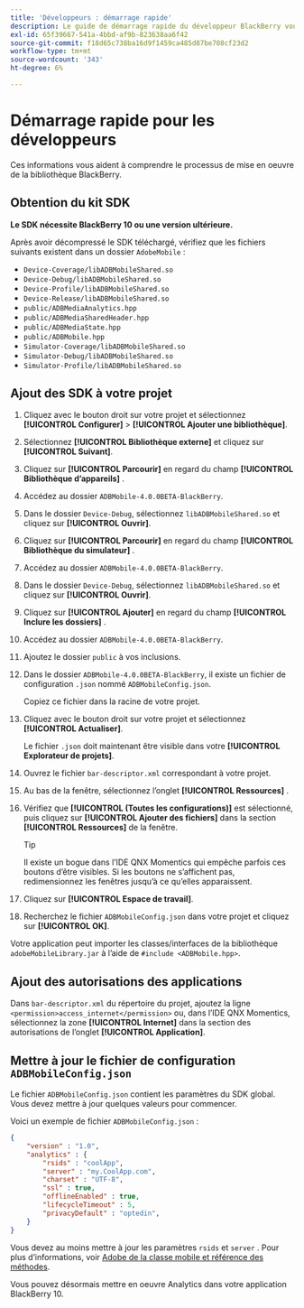 ```yaml
---
title: 'Développeurs : démarrage rapide'
description: Le guide de démarrage rapide du développeur BlackBerry vous aide à comprendre le processus de mise en oeuvre de la bibliothèque BlackBerry pour Adobe Mobile Services.
exl-id: 65f39667-541a-4bbd-af9b-823638aa6f42
source-git-commit: f18d65c738ba16d9f1459ca485d87be708cf23d2
workflow-type: tm+mt
source-wordcount: '343'
ht-degree: 6%

---
```


# Démarrage rapide pour les développeurs

Ces informations vous aident à comprendre le processus de mise en oeuvre de la bibliothèque BlackBerry.

## Obtention du kit SDK 

**Le SDK nécessite BlackBerry 10 ou une version ultérieure.**

Après avoir décompressé le SDK téléchargé, vérifiez que les fichiers suivants existent dans un dossier `AdobeMobile` :

* `Device-Coverage/libADBMobileShared.so`
* `Device-Debug/libADBMobileShared.so`
* `Device-Profile/libADBMobileShared.so`
* `Device-Release/libADBMobileShared.so`
* `public/ADBMediaAnalytics.hpp`
* `public/ADBMediaSharedHeader.hpp`
* `public/ADBMediaState.hpp`
* `public/ADBMobile.hpp`
* `Simulator-Coverage/libADBMobileShared.so`
* `Simulator-Debug/libADBMobileShared.so`
* `Simulator-Profile/libADBMobileShared.so`

## Ajout des SDK à votre projet

1. Cliquez avec le bouton droit sur votre projet et sélectionnez **[!UICONTROL Configurer]** > **[!UICONTROL Ajouter une bibliothèque]**.
1. Sélectionnez **[!UICONTROL Bibliothèque externe]** et cliquez sur **[!UICONTROL Suivant]**.
1. Cliquez sur **[!UICONTROL Parcourir]** en regard du champ **[!UICONTROL Bibliothèque d’appareils]** .
1. Accédez au dossier `ADBMobile-4.0.0BETA-BlackBerry`. 
1. Dans le dossier `Device-Debug`, sélectionnez `libADBMobileShared.so` et cliquez sur **[!UICONTROL Ouvrir]**.
1. Cliquez sur **[!UICONTROL Parcourir]** en regard du champ **[!UICONTROL Bibliothèque du simulateur]** .
1. Accédez au dossier `ADBMobile-4.0.0BETA-BlackBerry`. 
1. Dans le dossier `Device-Debug`, sélectionnez `libADBMobileShared.so` et cliquez sur **[!UICONTROL Ouvrir]**.
1. Cliquez sur **[!UICONTROL Ajouter]** en regard du champ **[!UICONTROL Inclure les dossiers]** .
1. Accédez au dossier `ADBMobile-4.0.0BETA-BlackBerry`. 
1. Ajoutez le dossier `public` à vos inclusions.
1. Dans le dossier `ADBMobile-4.0.0BETA-BlackBerry`, il existe un fichier de configuration `.json` nommé `ADBMobileConfig.json`.

   Copiez ce fichier dans la racine de votre projet.
1. Cliquez avec le bouton droit sur votre projet et sélectionnez **[!UICONTROL Actualiser]**.

   Le fichier `.json` doit maintenant être visible dans votre **[!UICONTROL Explorateur de projets]**.
1. Ouvrez le fichier `bar-descriptor.xml` correspondant à votre projet.
1. Au bas de la fenêtre, sélectionnez l’onglet **[!UICONTROL Ressources]** .
1. Vérifiez que **[!UICONTROL (Toutes les configurations)]** est sélectionné, puis cliquez sur **[!UICONTROL Ajouter des fichiers]** dans la section **[!UICONTROL Ressources]** de la fenêtre.
   >[!TIP]
   >
   >Il existe un bogue dans l’IDE QNX Momentics qui empêche parfois ces boutons d’être visibles. Si les boutons ne s’affichent pas, redimensionnez les fenêtres jusqu’à ce qu’elles apparaissent.

1. Cliquez sur **[!UICONTROL Espace de travail]**.
1. Recherchez le fichier `ADBMobileConfig.json` dans votre projet et cliquez sur **[!UICONTROL OK]**.

Votre application peut importer les classes/interfaces de la bibliothèque `adobeMobileLibrary.jar` à l’aide de `#include <ADBMobile.hpp>`.

## Ajout des autorisations des applications

Dans `bar-descriptor.xml` du répertoire du projet, ajoutez la ligne `<permission>access_internet</permission>` ou, dans l’IDE QNX Momentics, sélectionnez la zone **[!UICONTROL Internet]** dans la section des autorisations de l’onglet **[!UICONTROL Application]**.

## Mettre à jour le fichier de configuration `ADBMobileConfig.json`

Le fichier `ADBMobileConfig.json` contient les paramètres du SDK global. Vous devez mettre à jour quelques valeurs pour commencer.

Voici un exemple de fichier `ADBMobileConfig.json` :

```json
{
    "version" : "1.0",
    "analytics" : {
        "rsids" : "coolApp",
        "server" : "my.CoolApp.com",
        "charset" : "UTF-8",
        "ssl" : true,
        "offlineEnabled" : true,
        "lifecycleTimeout" : 5,
        "privacyDefault" : "optedin",
    }
}
```

Vous devez au moins mettre à jour les paramètres `rsids` et `server` . Pour plus d’informations, voir [Adobe de la classe mobile et référence des méthodes](/help/blackberry/methods.md).

Vous pouvez désormais mettre en oeuvre Analytics dans votre application BlackBerry 10.
